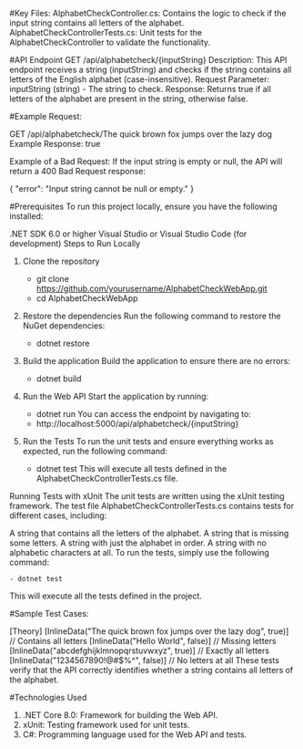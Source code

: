 #Key Files:
AlphabetCheckController.cs: Contains the logic to check if the input string contains all letters of the alphabet.
AlphabetCheckControllerTests.cs: Unit tests for the AlphabetCheckController to validate the functionality.

#API Endpoint
GET /api/alphabetcheck/{inputString}
Description: This API endpoint receives a string (inputString) and checks if the string contains all letters of the English alphabet (case-insensitive).
Request Parameter: inputString (string) - The string to check.
Response: Returns true if all letters of the alphabet are present in the string, otherwise false.

#Example Request:

GET /api/alphabetcheck/The quick brown fox jumps over the lazy dog
Example Response:
true

Example of a Bad Request:
If the input string is empty or null, the API will return a 400 Bad Request response:

{
    "error": "Input string cannot be null or empty."
}

#Prerequisites
To run this project locally, ensure you have the following installed:

.NET SDK 6.0 or higher
Visual Studio or Visual Studio Code (for development)
Steps to Run Locally      
1. Clone the repository
     - git clone https://github.com/yourusername/AlphabetCheckWebApp.git
     - cd AlphabetCheckWebApp
2. Restore the dependencies
Run the following command to restore the NuGet dependencies:

     - dotnet restore
3. Build the application
Build the application to ensure there are no errors:

     - dotnet build
4. Run the Web API
Start the application by running:

      - dotnet run
      You can access the endpoint by navigating to:
      - http://localhost:5000/api/alphabetcheck/{inputString}
5. Run the Tests
To run the unit tests and ensure everything works as expected, run the following command:

      - dotnet test
This will execute all tests defined in the AlphabetCheckControllerTests.cs file.

Running Tests with xUnit
The unit tests are written using the xUnit testing framework. The test file AlphabetCheckControllerTests.cs contains tests for different cases, including:

A string that contains all the letters of the alphabet.
A string that is missing some letters.
A string with just the alphabet in order.
A string with no alphabetic characters at all.
To run the tests, simply use the following command:

    - dotnet test
This will execute all the tests defined in the project.

#Sample Test Cases:

[Theory]
[InlineData("The quick brown fox jumps over the lazy dog", true)]  // Contains all letters
[InlineData("Hello World", false)]  // Missing letters
[InlineData("abcdefghijklmnopqrstuvwxyz", true)]  // Exactly all letters
[InlineData("1234567890!@#$%^", false)]  // No letters at all
These tests verify that the API correctly identifies whether a string contains all letters of the alphabet.

#Technologies Used      
1.  .NET Core 8.0: Framework for building the Web API.2.  xUnit: Testing framework used for unit tests.
3.  C#: Programming language used for the Web API and tests.
